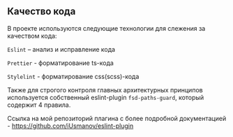 ## Качество кода

В проекте используются следующие технологии для слежения за качеством кода:

`Eslint` – анализ и исправление кода

`Prettier` - форматирование ts-кода

`Stylelint` - форматирование css(scss)-кода

Также для строгого контроля главных архитектурных принципов
используется собственный eslint-plugin `fsd-paths-guard`, который содержит 4 правила.

Ссылка на мой репозиторий плагина с более подробной документацией - https://github.com/iUsmanov/eslint-plugin
